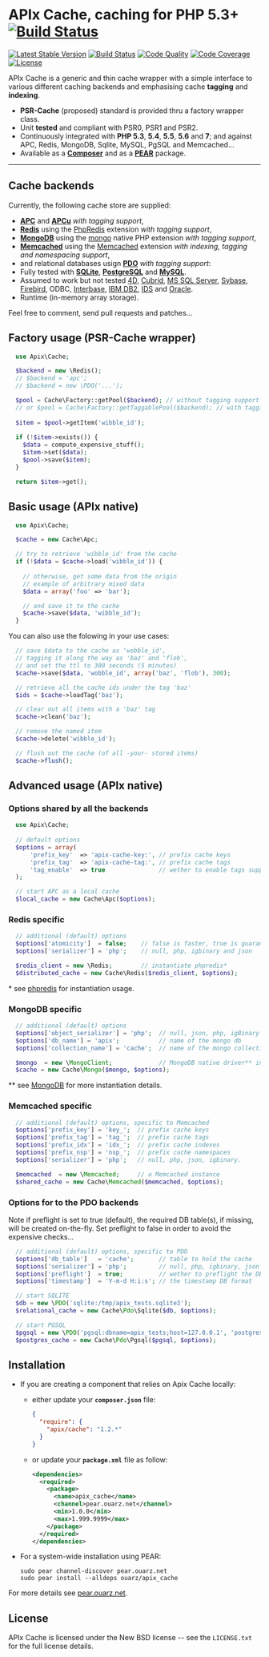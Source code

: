 APIx Cache, caching for PHP 5.3+ [![Build Status](https://travis-ci.org/frqnck/apix-cache.png?branch=master)](https://travis-ci.org/frqnck/apix-cache)
================================
[![Latest Stable Version](https://poser.pugx.org/apix/cache/v/stable.svg)](https://packagist.org/packages/apix/cache)  [![Build Status](https://scrutinizer-ci.com/g/frqnck/apix-cache/badges/build.png?b=master)](https://scrutinizer-ci.com/g/frqnck/apix-cache/build-status/master)  [![Code Quality](https://scrutinizer-ci.com/g/frqnck/apix-cache/badges/quality-score.png?b=master)](https://scrutinizer-ci.com/g/frqnck/apix-cache/?branch=master)  [![Code Coverage](https://scrutinizer-ci.com/g/frqnck/apix-cache/badges/coverage.png?b=master)](https://scrutinizer-ci.com/g/frqnck/apix-cache/?branch=master)  [![License](https://poser.pugx.org/apix/cache/license.svg)](https://packagist.org/packages/apix/cache)

APIx Cache is a generic and thin cache wrapper with a simple interface to various different caching backends and emphasising cache **tagging** and **indexing**.

* **PSR-Cache** (proposed) standard is provided thru a factory wrapper class.
* Unit **tested** and compliant with PSR0, PSR1 and PSR2.
* Continuously integrated with **PHP 5.3**, **5.4**, **5.5**, **5.6** and **7**; and against APC, Redis, MongoDB, Sqlite, MySQL, PgSQL and Memcached...
* Available as a **[Composer](http://https://packagist.org/packages/apix/cache)** and as a **[PEAR](http://pear.ouarz.net)** package.

---

Cache backends
--------------
Currently, the following cache store are supplied:

* **[APC](http://php.net/book.apc.php)** and **[APCu](http://pecl.php.net/package/APCu)** *with tagging support*,
* **[Redis](http://redis.io)** using the [PhpRedis](https://github.com/nicolasff/phpredis) extension *with tagging support*,
* **[MongoDB](http://www.mongodb.org/)** using the [mongo](http://php.net/book.mongo.php) native PHP extension *with tagging support*,
* **[Memcached](http://memcached.org/)** using the [Memcached](http://php.net/book.memcached.php) extension *with indexing, tagging and namespacing support*,
* and relational databases usign **[PDO](http://php.net/book.pdo.php)** *with tagging support*:
 * Fully tested with **[SQLite](http://www.sqlite.org)**, **[PostgreSQL](http://www.postgresql.org)** and **[MySQL](http://www.mysql.com)**.
 * Assumed to work but not tested [4D](http://www.4d.com/), [Cubrid](http://www.cubrid.org), [MS SQL Server](http://www.microsoft.com/sqlserver/), [Sybase](http://www.sybase.com), [Firebird](http://www.firebirdsql.org), ODBC, [Interbase](http://www.embarcadero.com/products/interbase), [IBM DB2](www.ibm.com/software/data/db2/), [IDS](http://www-01.ibm.com/software/data/informix/) and [Oracle](http://www.oracle.com/database/).
* Runtime (in-memory array storage).

Feel free to comment, send pull requests and patches...

Factory usage (PSR-Cache wrapper)
-------------

```php
  use Apix\Cache;

  $backend = new \Redis();
  // $backend = 'apc';
  // $backend = new \PDO('...');

  $pool = Cache\Factory::getPool($backend); // without tagging support
  // or $pool = Cache\Factory::getTaggablePool($backend); // with tagging!
  
  $item = $pool->getItem('wibble_id');
  
  if (!$item->exists()) {
    $data = compute_expensive_stuff();
    $item->set($data);
    $pool->save($item);
  }

  return $item->get();
```

Basic usage (APIx native)
-----------

```php
  use Apix\Cache;

  $cache = new Cache\Apc;

  // try to retrieve 'wibble_id' from the cache
  if (!$data = $cache->load('wibble_id')) {
    
    // otherwise, get some data from the origin
    // example of arbitrary mixed data
    $data = array('foo' => 'bar');

    // and save it to the cache
    $cache->save($data, 'wibble_id');
  }
```
You can also use the folowing in your use cases: 
```php
  // save $data to the cache as 'wobble_id',
  // tagging it along the way as 'baz' and 'flob',
  // and set the ttl to 300 seconds (5 minutes)
  $cache->save($data, 'wobble_id', array('baz', 'flob'), 300);

  // retrieve all the cache ids under the tag 'baz'
  $ids = $cache->loadTag('baz');

  // clear out all items with a 'baz' tag
  $cache->clean('baz');

  // remove the named item
  $cache->delete('wibble_id');

  // flush out the cache (of all -your- stored items)
  $cache->flush();
```

Advanced usage (APIx native)
--------------
###  Options shared by all the backends
```php
  use Apix\Cache;
  
  // default options
  $options = array(
      'prefix_key'  => 'apix-cache-key:', // prefix cache keys
      'prefix_tag'  => 'apix-cache-tag:', // prefix cache tags
      'tag_enable'  => true               // wether to enable tags support
  );

  // start APC as a local cache
  $local_cache = new Cache\Apc($options);
```
### Redis specific
```php
  // additional (default) options
  $options['atomicity']  = false;    // false is faster, true is guaranteed
  $options['serializer'] = 'php';    // null, php, igbinary and json

  $redis_client = new \Redis;        // instantiate phpredis*
  $distributed_cache = new Cache\Redis($redis_client, $options);
```
\* see [phpredis](https://github.com/nicolasff/phpredis) for instantiation usage.

### MongoDB specific 
```php
  // additional (default) options
  $options['object_serializer'] = 'php';  // null, json, php, igBinary
  $options['db_name'] = 'apix';           // name of the mongo db
  $options['collection_name'] = 'cache';  // name of the mongo collection

  $mongo  = new \MongoClient;             // MongoDB native driver** instance
  $cache = new Cache\Mongo($mongo, $options);
```
\*\* see [MongoDB](http://php.net/manual/en/book.mongo.php) for more instantiation details.

### Memcached specific
```php
  // additional (default) options, specific to Memcached
  $options['prefix_key'] = 'key_';  // prefix cache keys
  $options['prefix_tag'] = 'tag_';  // prefix cache tags
  $options['prefix_idx'] = 'idx_';  // prefix cache indexes
  $options['prefix_nsp'] = 'nsp_';  // prefix cache namespaces
  $options['serializer'] = 'php';   // null, php, json, igbinary.

  $memcached  = new \Memcached;     // a Memcached instance
  $shared_cache = new Cache\Memcached($memcached, $options);
```
### Options for to the PDO backends

Note if preflight is set to true (default), the required DB table(s), if missing, will be created on-the-fly. Set preflight to false in order to avoid the expensive checks... 

```php
  // additional (default) options, specific to PDO
  $options['db_table']   = 'cache';       // table to hold the cache
  $options['serializer'] = 'php';         // null, php, igbinary, json
  $options['preflight']  = true;          // wether to preflight the DB
  $options['timestamp']  = 'Y-m-d H:i:s'; // the timestamp DB format

  // start SQLITE
  $db = new \PDO('sqlite:/tmp/apix_tests.sqlite3');
  $relational_cache = new Cache\Pdo\Sqlite($db, $options);

  // start PGSQL
  $pgsql = new \PDO('pgsql:dbname=apix_tests;host=127.0.0.1', 'postgres');
  $postgres_cache = new Cache\Pdo\Pgsql($pgsql, $options);
```

Installation
------------------------

* If you are creating a component that relies on Apix Cache locally:

  * either update your **`composer.json`** file:

    ```json
    {
      "require": {
        "apix/cache": "1.2.*"
      }
    }
    ```

  * or update your **`package.xml`** file as follow:

    ```xml
    <dependencies>
      <required>
        <package>
          <name>apix_cache</name>
          <channel>pear.ouarz.net</channel>
          <min>1.0.0</min>
          <max>1.999.9999</max>
        </package>
      </required>
    </dependencies>
    ```
* For a system-wide installation using PEAR:

    ```
    sudo pear channel-discover pear.ouarz.net
    sudo pear install --alldeps ouarz/apix_cache
    ```
For more details see [pear.ouarz.net](http://pear.ouarz.net).

License
-------
APIx Cache is licensed under the New BSD license -- see the `LICENSE.txt` for the full license details.
